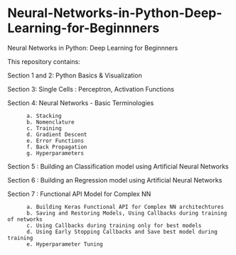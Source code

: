 # Neural-Networks-in-Python-Deep-Learning-for-Beginnners
Neural Networks in Python: Deep Learning for Beginnners

This repository contains:

Section 1 and  2: Python Basics & Visualization

Section 3: Single Cells :  Perceptron, Activation Functions

Section 4: Neural Networks - Basic Terminologies 

          a. Stacking          
          b. Nomenclature
          c. Training
          d. Gradient Descent
          e. Error Functions
          f. Back Propagation
          g. Hyperparameters

Section 5 : Building an Classification model using Artificial Neural Networks

Section 6 : Building an Regression model using Artificial Neural Networks

Section 7 : Functional API Model for Complex NN 

          a. Building Keras Functional API for Complex NN architechtures
          b. Saving and Restoring Models, Using Callbacks during training of networks
          c. Using Callbacks during training only for best models
          d. Using Early Stopping Callbacks and Save best model during training
          e. Hyperparameter Tuning


